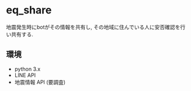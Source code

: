 # eq_share
地震発生時にbotがその情報を共有し, その地域に住んでいる人に安否確認を行い共有する.

## 環境
- python 3.x
- LINE API
- 地震情報 API (要調査)
